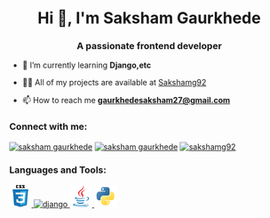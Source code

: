 <h1 align="center">Hi 👋, I'm Saksham Gaurkhede</h1>
<h3 align="center">A passionate frontend developer</h3>

- 🌱 I’m currently learning **Django,etc**

- 👨‍💻 All of my projects are available at [Sakshamg92](Sakshamg92)

- 📫 How to reach me **gaurkhedesaksham27@gmail.com**

<h3 align="left">Connect with me:</h3>
<p align="left">
<a href="https://x.com/sakshamg92?t=c4A5vFdNOSbnDK-g3iALIw&s=09" target="blank"><img align="center" src="https://raw.githubusercontent.com/rahuldkjain/github-profile-readme-generator/master/src/images/icons/Social/twitter.svg" alt="saksham gaurkhede" height="30" width="40" /></a>
<a href="https://www.linkedin.com/in/sakshamgaurkhede?utm_source=share&utm_campaign=share_via&utm_content=profile&utm_medium=android_app" target="blank"><img align="center" src="https://raw.githubusercontent.com/rahuldkjain/github-profile-readme-generator/master/src/images/icons/Social/linked-in-alt.svg" alt="saksham gaurkhede" height="30" width="40" /></a>
<a href="https://instagram.com/sakshamg92" target="blank"><img align="center" src="https://raw.githubusercontent.com/rahuldkjain/github-profile-readme-generator/master/src/images/icons/Social/instagram.svg" alt="sakshamg92" height="30" width="40" /></a>
</p>

<h3 align="left">Languages and Tools:</h3>
<p align="left"> <a href="https://www.w3schools.com/css/" target="_blank" rel="noreferrer"> <img src="https://raw.githubusercontent.com/devicons/devicon/master/icons/css3/css3-original-wordmark.svg" alt="css3" width="40" height="40"/> </a> <a href="https://www.djangoproject.com/" target="_blank" rel="noreferrer"> <img src="https://cdn.worldvectorlogo.com/logos/django.svg" alt="django" width="40" height="40"/> </a> <a href="https://www.java.com" target="_blank" rel="noreferrer"> <img src="https://raw.githubusercontent.com/devicons/devicon/master/icons/java/java-original.svg" alt="java" width="40" height="40"/> </a> <a href="https://www.python.org" target="_blank" rel="noreferrer"> <img src="https://raw.githubusercontent.com/devicons/devicon/master/icons/python/python-original.svg" alt="python" width="40" height="40"/> </a> </p>


<!---
sakshamg92/sakshamg92 is a ✨ special ✨ repository because its `README.md` (this file) appears on your GitHub profile.
You can click the Preview link to take a look at your changes.
--->
